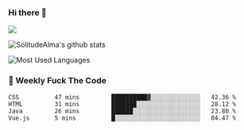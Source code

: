 ### Hi there 👋

<p>
  <a href="https://count.getloli.com/"><img src="https://count.getloli.com/get/@:solitudealma"></a>
</p>

![SolitudeAlma's github stats](https://github-readme-stats.vercel.app/api?username=solitudealma&show_icons=true&theme=radical)

![Most Used Languages](https://github-readme-stats.vercel.app/api/top-langs/?username=solitudealma&layout=compact&hide_border=true&theme=dark)
<!-- ![visitors](https://visitor-badge.glitch.me/badge?page_id=solitudealma.solitudealma.id) -->


### :dart: Weekly Fuck The Code

<!--START_SECTION:waka-->
```text
CSS          47 mins         ██████████▓░░░░░░░░░░░░░░   42.36 % 
HTML         31 mins         ███████░░░░░░░░░░░░░░░░░░   28.12 % 
Java         26 mins         ██████░░░░░░░░░░░░░░░░░░░   23.80 % 
Vue.js       5 mins          █░░░░░░░░░░░░░░░░░░░░░░░░   04.47 % 
```
<!--END_SECTION:waka-->
